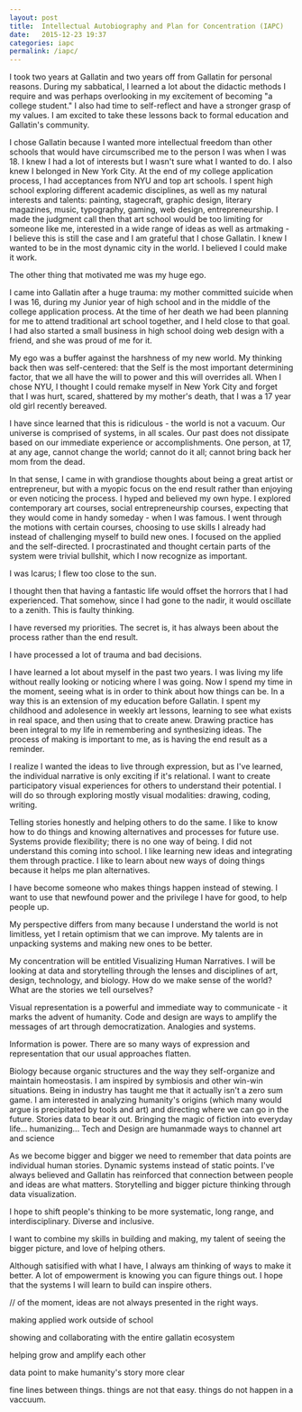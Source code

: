```yaml
---
layout: post
title:  Intellectual Autobiography and Plan for Concentration (IAPC)
date:   2015-12-23 19:37
categories: iapc
permalink: /iapc/
---
```


I took two years at Gallatin and two years off from Gallatin for personal reasons. During my sabbatical, I learned a lot about the didactic methods I require and was perhaps overlooking in my excitement of becoming "a college student." I also had time to self-reflect and have a stronger grasp of my values. I am excited to take these lessons back to formal education and Gallatin's community.

I chose Gallatin because I wanted more intellectual freedom than other schools that would have circumscribed me to the person I was when I was 18. I knew I had a lot of interests but I wasn't sure what I wanted to do. I also knew I belonged in New York City. At the end of my college application process, I had acceptances from NYU and top art schools. I spent high school exploring different academic disciplines, as well as my natural interests and talents: painting, stagecraft, graphic design, literary magazines, music, typography, gaming, web design, entrepreneurship. I made the judgment call then that art school would be too limiting for someone like me, interested in a wide range of ideas as well as artmaking - I believe this is still the case and I am grateful that I chose Gallatin. I knew I wanted to be in the most dynamic city in the world. I believed I could make it work.

The other thing that motivated me was my huge ego.

I came into Gallatin after a huge trauma: my mother committed suicide when I was 16, during my Junior year of high school and in the middle of the college application process. At the time of her death we had been planning for me to attend traditional art school together, and I held close to that goal. I had also started a small business in high school doing web design with a friend, and she was proud of me for it.

My ego was a buffer against the harshness of my new world. My thinking back then was self-centered: that the Self is the most important determining factor, that we all have the will to power and this will overrides all. When I chose NYU, I thought I could remake myself in New York City and forget that I was hurt, scared, shattered by my mother's death, that I was a 17 year old girl recently bereaved.

I have since learned that this is ridiculous - the world is not a vacuum. Our universe is comprised of systems, in all scales. Our past does not dissipate based on our immediate experience or accomplishments. One person, at 17, at any age, cannot change the world; cannot do it all; cannot bring back her mom from the dead.

In that sense, I came in with grandiose thoughts about being a great artist or entrepreneur, but with a myopic focus on the end result rather than enjoying or even noticing the process. I hyped and believed my own hype. I explored contemporary art courses, social entrepreneurship courses, expecting that they would come in handy someday - when I was famous. I went through the motions with certain courses, choosing to use skills I already had instead of challenging myself to build new ones. I focused on the applied and the self-directed. I procrastinated and thought certain parts of the system were trivial bullshit, which I now recognize as important.

I was Icarus; I flew too close to the sun.

I thought then that having a fantastic life would offset the horrors that I had experienced. That somehow, since I had gone to the nadir, it would oscillate to a zenith. This is faulty thinking.

I have reversed my priorities. The secret is, it has always been about the process rather than the end result.

I have processed a lot of trauma and bad decisions.

I have learned a lot about myself in the past two years.  I was living my life without really looking or noticing where I was going. Now I spend my time in the moment, seeing what is in order to think about how things can be. In a way this is an extension of my education before Gallatin. I spent my childhood and adolesence in weekly art lessons, learning to see what exists in real space, and then using that to create anew. Drawing practice has been integral to my life in remembering and synthesizing ideas. The process of making is important to me, as is having the end result as a reminder.

I realize I wanted the ideas to live through expression, but as I've learned, the individual narrative is only exciting if it's relational. I want to create participatory visual experiences for others to understand their potential. I will do so through exploring mostly visual modalities: drawing, coding, writing.

Telling stories honestly and helping others to do the same. I like to know how to do things and knowing alternatives and processes for future use. Systems provide flexibility; there is no one way of being. I did not understand this coming into school. I like learning new ideas and integrating them through practice. I like to learn about new ways of doing things because it helps me plan alternatives. 

I have become someone who makes things happen instead of stewing. I want to use that newfound power and the privilege I have for good, to help people up.

My perspective differs from many because I understand the world is not limitless, yet I retain optimism that we can improve. My talents are in unpacking systems and making new ones to be better. 

My concentration will be entitled Visualizing Human Narratives. I will be looking at data and storytelling through the lenses and disciplines of art, design, technology, and biology. How do we make sense of the world? What are the stories we tell ourselves?

Visual representation is a powerful and immediate way to communicate - it marks the advent of humanity. Code and design are ways to amplify the messages of art through democratization. Analogies and systems.

Information is power. There are so many ways of expression and representation that our usual approaches flatten.

Biology because organic structures and the way they self-organize and maintain homeostasis. I am inspired by symbiosis and other win-win situations. Being in industry has taught me that it actually isn't a zero sum game. I am interested in analyzing humanity's origins (which many would argue is precipitated by tools and art) and directing where we can go in the future. Stories data to bear it out. Bringing the magic of fiction into everyday life... humanizing... Tech and Design are humanmade ways to channel art and science

As we become bigger and bigger we need to remember that data points are individual human stories. Dynamic systems instead of static points. I've always believed and Gallatin has reinforced that connection between people and ideas are what matters. Storytelling and bigger picture thinking through data visualization.

I hope to shift people's thinking to be more systematic, long range, and interdisciplinary. Diverse and inclusive.



I want to combine my skills in building and making, my talent of seeing the bigger picture, and love of helping others.

Although satisified with what I have, I always am thinking of ways to make it better. A lot of empowerment is knowing you can figure things out. I hope that the systems I will learn to build can inspire others.




// of the moment, ideas are not always presented in the right ways.

making applied work outside of school

showing and collaborating with the entire gallatin ecosystem

helping grow and amplify each other

data point to make humanity's story more clear

fine lines between things. things are not that easy. things do not happen in a vaccuum.